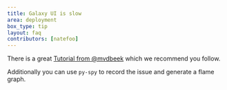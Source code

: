 ```yaml
---
title: Galaxy UI is slow
area: deployment
box_type: tip
layout: faq
contributors: [natefoo]
---
```


There is a great [Tutorial from @mvdbeek](https://docs.galaxyproject.org/en/master/dev/finding_and_improving_slow_code.html#profiling) which we recommend you follow.

Additionally you can use `py-spy` to record the issue and generate a flame graph.
